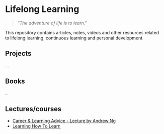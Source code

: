 # Lifelong Learning
> _"The adventure of life is to learn."_

This repository contains articles, notes, videos and other resources related to lifelong learning, continuous learning and personal development.

## Projects
...

## Books
..

## Lectures/courses
* [Career & Learning Advice - Lecture by Andrew Ng](https://github.com/lucavh/lifelong-learning/blob/main/Ng%20Andrew%20-%20Reading%20Research%20Papers.md)
* [Learning How To Learn](https://www.coursera.org/learn/learning-how-to-learn)
